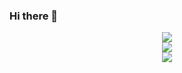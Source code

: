 ### Hi there 👋
<div align="center"> <img src="https://github-readme-streak-stats.herokuapp.com/?user=1161295395" /> </div>
<div align="center"> <img src="https://github-readme-stats.vercel.app/api?username=1161295395&show_icons=true&theme=tokyonight" /> </div>
<div align="center"> <img src="https://github-readme-stats.vercel.app/api/top-langs/?username=1161295395" /> </div>


<!--
**1161295395/1161295395** is a ✨ _special_ ✨ repository because its `README.md` (this file) appears on your GitHub profile.

Here are some ideas to get you started:

- 🔭 I’m currently working on ...
- 🌱 I’m currently learning ...
- 👯 I’m looking to collaborate on ...
- 🤔 I’m looking for help with ...
- 💬 Ask me about ...
- 📫 How to reach me: ...
- 😄 Pronouns: ...
- ⚡ Fun fact: ...
-->
